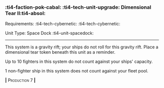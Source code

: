 ### :ti4-faction-pok-cabal: :ti4-tech-unit-upgrade: **Dimensional Tear II**:ti4-absol:

Requirements: :ti4-tech-cybernetic: :ti4-tech-cybernetic:

Unit Type: Space Dock :ti4-unit-spacedock:

---

This system is a gravity rift; your ships do not roll for this gravity rift.
Place a dimensional tear token beneath this unit as a reminder.

Up to 10 fighters in this system do not count against your ships' capacity.

1 non-fighter ship in this system does not count against your fleet pool.

__|__ <span style="font-variant:small-caps;">Production 7</span> __|__
